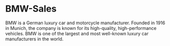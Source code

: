 # BMW-Sales
 BMW is a German luxury car and motorcycle manufacturer. Founded in 1916 in Munich, the company is known for its high-quality, high-performance vehicles. BMW is one of the largest and most well-known luxury car manufacturers in the world.
